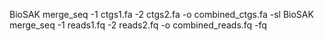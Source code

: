 
BioSAK merge_seq -1 ctgs1.fa -2 ctgs2.fa -o combined_ctgs.fa -sl
BioSAK merge_seq -1 reads1.fq -2 reads2.fq -o combined_reads.fq -fq
